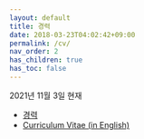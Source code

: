 ```yaml
---
layout: default
title: 경력
date: 2018-03-23T04:02:42+09:00
permalink: /cv/
nav_order: 2
has_children: true
has_toc: false
---
```


2021년 11월 3일 현재

- [경력](/cv/kor/)
- [Curriculum Vitae (in English)](/cv/eng/)
